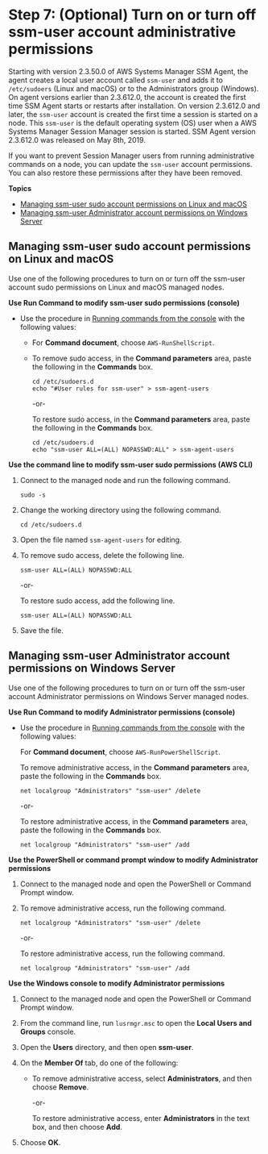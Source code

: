 # Step 7: \(Optional\) Turn on or turn off ssm\-user account administrative permissions<a name="session-manager-getting-started-ssm-user-permissions"></a>

Starting with version 2\.3\.50\.0 of AWS Systems Manager SSM Agent, the agent creates a local user account called `ssm-user` and adds it to `/etc/sudoers` \(Linux and macOS\) or to the Administrators group \(Windows\)\. On agent versions earlier than 2\.3\.612\.0, the account is created the first time SSM Agent starts or restarts after installation\. On version 2\.3\.612\.0 and later, the `ssm-user` account is created the first time a session is started on a node\. This `ssm-user` is the default operating system \(OS\) user when a AWS Systems Manager Session Manager session is started\. SSM Agent version 2\.3\.612\.0 was released on May 8th, 2019\.

If you want to prevent Session Manager users from running administrative commands on a node, you can update the `ssm-user` account permissions\. You can also restore these permissions after they have been removed\.

**Topics**
+ [Managing ssm\-user sudo account permissions on Linux and macOS](#ssm-user-permissions-linux)
+ [Managing ssm\-user Administrator account permissions on Windows Server](#ssm-user-permissions-windows)

## Managing ssm\-user sudo account permissions on Linux and macOS<a name="ssm-user-permissions-linux"></a>

Use one of the following procedures to turn on or turn off the ssm\-user account sudo permissions on Linux and macOS managed nodes\.

**Use Run Command to modify ssm\-user sudo permissions \(console\)**
+ Use the procedure in [Running commands from the console](rc-console.md) with the following values:
  + For **Command document**, choose `AWS-RunShellScript`\.
  + To remove sudo access, in the **Command parameters** area, paste the following in the **Commands** box\.

    ```
    cd /etc/sudoers.d
    echo "#User rules for ssm-user" > ssm-agent-users
    ```

    \-or\-

    To restore sudo access, in the **Command parameters** area, paste the following in the **Commands** box\.

    ```
    cd /etc/sudoers.d 
    echo "ssm-user ALL=(ALL) NOPASSWD:ALL" > ssm-agent-users
    ```

**Use the command line to modify ssm\-user sudo permissions \(AWS CLI\)**

1. Connect to the managed node and run the following command\.

   ```
   sudo -s
   ```

1. Change the working directory using the following command\.

   ```
   cd /etc/sudoers.d
   ```

1. Open the file named `ssm-agent-users` for editing\.

1. To remove sudo access, delete the following line\.

   ```
   ssm-user ALL=(ALL) NOPASSWD:ALL
   ```

   \-or\-

   To restore sudo access, add the following line\.

   ```
   ssm-user ALL=(ALL) NOPASSWD:ALL
   ```

1. Save the file\.

## Managing ssm\-user Administrator account permissions on Windows Server<a name="ssm-user-permissions-windows"></a>

Use one of the following procedures to turn on or turn off the ssm\-user account Administrator permissions on Windows Server managed nodes\.

**Use Run Command to modify Administrator permissions \(console\)**
+ Use the procedure in [Running commands from the console](rc-console.md) with the following values:

  For **Command document**, choose `AWS-RunPowerShellScript`\.

  To remove administrative access, in the **Command parameters** area, paste the following in the **Commands** box\.

  ```
  net localgroup "Administrators" "ssm-user" /delete
  ```

  \-or\-

  To restore administrative access, in the **Command parameters** area, paste the following in the **Commands** box\.

  ```
  net localgroup "Administrators" "ssm-user" /add
  ```

**Use the PowerShell or command prompt window to modify Administrator permissions**

1. Connect to the managed node and open the PowerShell or Command Prompt window\.

1. To remove administrative access, run the following command\.

   ```
   net localgroup "Administrators" "ssm-user" /delete
   ```

   \-or\-

   To restore administrative access, run the following command\.

   ```
   net localgroup "Administrators" "ssm-user" /add
   ```

**Use the Windows console to modify Administrator permissions**

1. Connect to the managed node and open the PowerShell or Command Prompt window\.

1. From the command line, run `lusrmgr.msc` to open the **Local Users and Groups** console\.

1. Open the **Users** directory, and then open **ssm\-user**\.

1. On the **Member Of** tab, do one of the following:
   + To remove administrative access, select **Administrators**, and then choose **Remove**\.

     \-or\-

     To restore administrative access, enter **Administrators** in the text box, and then choose **Add**\.

1. Choose **OK**\.